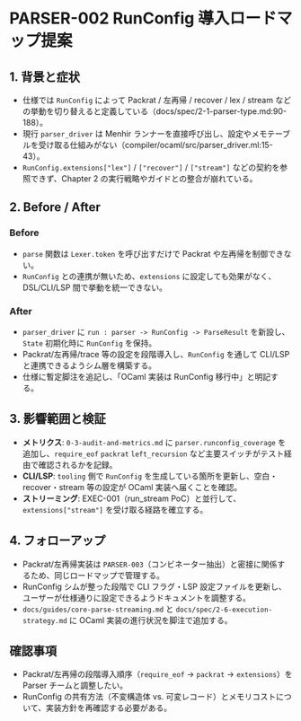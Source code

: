 # PARSER-002 RunConfig 導入ロードマップ提案

## 1. 背景と症状
- 仕様では `RunConfig` によって Packrat / 左再帰 / recover / lex / stream などの挙動を切り替えると定義している（docs/spec/2-1-parser-type.md:90-188）。  
- 現行 `parser_driver` は Menhir ランナーを直接呼び出し、設定やメモテーブルを受け取る仕組みがない（compiler/ocaml/src/parser_driver.ml:15-43）。  
- `RunConfig.extensions["lex"]` / `["recover"]` / `["stream"]` などの契約を参照できず、Chapter 2 の実行戦略やガイドとの整合が崩れている。

## 2. Before / After
### Before
- `parse` 関数は `Lexer.token` を呼び出すだけで Packrat や左再帰を制御できない。  
- `RunConfig` との連携が無いため、`extensions` に設定しても効果がなく、DSL/CLI/LSP 間で挙動を統一できない。

### After
- `parser_driver` に `run : parser -> RunConfig -> ParseResult` を新設し、`State` 初期化時に `RunConfig` を保持。  
- Packrat/左再帰/trace 等の設定を段階導入し、`RunConfig` を通して CLI/LSP と連携できるようシム層を構築する。  
- 仕様に暫定脚注を追記し、「OCaml 実装は RunConfig 移行中」と明記する。

## 3. 影響範囲と検証
- **メトリクス**: `0-3-audit-and-metrics.md` に `parser.runconfig_coverage` を追加し、`require_eof` `packrat` `left_recursion` など主要スイッチがテスト経由で確認されるかを記録。  
- **CLI/LSP**: `tooling` 側で `RunConfig` を生成している箇所を更新し、空白・recover・stream 等の設定が OCaml 実装へ届くことを確認。  
- **ストリーミング**: EXEC-001（run_stream PoC）と並行して、`extensions["stream"]` を受け取る経路を確立する。

## 4. フォローアップ
- Packrat/左再帰実装は `PARSER-003`（コンビネーター抽出）と密接に関係するため、同じロードマップで管理する。  
- RunConfig シムが整った段階で CLI フラグ・LSP 設定ファイルを更新し、ユーザーが仕様通りに設定できるようドキュメントを調整する。  
- `docs/guides/core-parse-streaming.md` と `docs/spec/2-6-execution-strategy.md` に OCaml 実装の進行状況を脚注で追加する。

## 確認事項
- Packrat/左再帰の段階導入順序（`require_eof` → `packrat` → `extensions`）を Parser チームと調整したい。  
- RunConfig の共有方法（不変構造体 vs. 可変レコード）とメモリコストについて、実装方針を再確認する必要がある。
